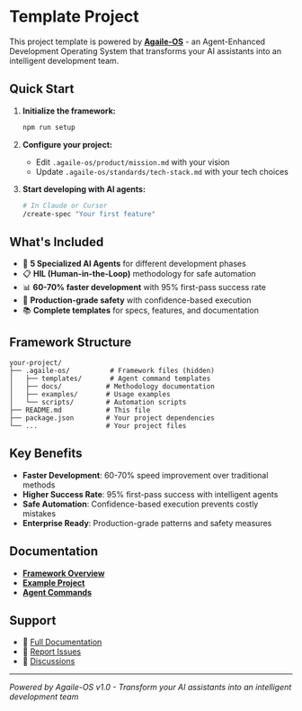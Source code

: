 # Template Project

This project template is powered by **[Agaile-OS](https://github.com/IvoTitscher/agaile-os-template)** - an Agent-Enhanced Development Operating System that transforms your AI assistants into an intelligent development team.

## Quick Start

1. **Initialize the framework:**
   ```bash
   npm run setup
   ```

2. **Configure your project:**
   - Edit `.agaile-os/product/mission.md` with your vision
   - Update `.agaile-os/standards/tech-stack.md` with your tech choices

3. **Start developing with AI agents:**
   ```bash
   # In Claude or Cursor
   /create-spec "Your first feature"
   ```

## What's Included

- 🤖 **5 Specialized AI Agents** for different development phases
- 📋 **HIL (Human-in-the-Loop)** methodology for safe automation
- 📊 **60-70% faster development** with 95% first-pass success rate
- 🔧 **Production-grade safety** with confidence-based execution
- 📚 **Complete templates** for specs, features, and documentation

## Framework Structure

```
your-project/
├── .agaile-os/          # Framework files (hidden)
│   ├── templates/       # Agent command templates
│   ├── docs/           # Methodology documentation
│   ├── examples/       # Usage examples
│   └── scripts/        # Automation scripts
├── README.md           # This file
├── package.json        # Your project dependencies
└── ...                 # Your project files
```

## Key Benefits

- **Faster Development**: 60-70% speed improvement over traditional methods
- **Higher Success Rate**: 95% first-pass success with intelligent agents
- **Safe Automation**: Confidence-based execution prevents costly mistakes
- **Enterprise Ready**: Production-grade patterns and safety measures

## Documentation

- [**Framework Overview**](.agaile-os/docs/HIL-development-methodology.md)
- [**Example Project**](.agaile-os/examples/saas-application.md)
- [**Agent Commands**](.agaile-os/templates/commands/)

## Support

- 📖 [Full Documentation](https://github.com/IvoTitscher/agaile-os-template)
- 🐛 [Report Issues](https://github.com/IvoTitscher/agaile-os-template/issues)
- 💬 [Discussions](https://github.com/IvoTitscher/agaile-os-template/discussions)

---

*Powered by Agaile-OS v1.0 - Transform your AI assistants into an intelligent development team*

